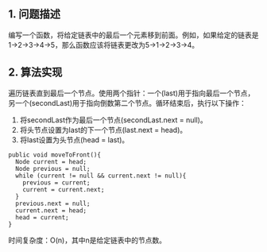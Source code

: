 ## 1. 问题描述

编写一个函数，将给定链表中的最后一个元素移到前面。例如，如果给定的链表是1->2->3->4->5，那么函数应该将链表更改为5->1->2->3->4。

## 2. 算法实现

遍历链表直到最后一个节点。使用两个指针：一个(last)用于指向最后一个节点，另一个(secondLast)用于指向倒数第二个节点。循环结束后，执行以下操作：

1. 将secondLast作为最后一个节点(secondLast.next = null)。
2. 将头节点设置为last的下一个节点(last.next = head)。
3. 将last设置为头节点(head = last)。

```
public void moveToFront(){
  Node current = head;
  Node previous = null;
  while (current != null && current.next != null){
    previous = current;
    current = current.next;
  }
  previous.next = null;
  current.next = head;
  head = current;
}
```

时间复杂度：O(n)，其中n是给定链表中的节点数。